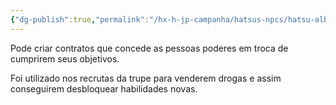 ```yaml
---
{"dg-publish":true,"permalink":"/hx-h-jp-campanha/hatsus-npcs/hatsu-albert-marinho-would-you-make-that-deal/"}
---
```


Pode criar contratos que concede as pessoas poderes em troca de cumprirem seus objetivos.

Foi utilizado nos recrutas da trupe para venderem drogas e assim conseguirem desbloquear habilidades novas.


